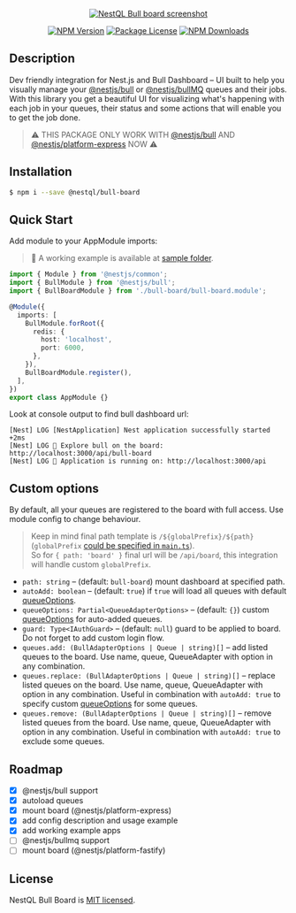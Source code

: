 
<p align="center">
  <a href="http://nestql.com/" target="blank"><img src="https://raw.githubusercontent.com/nestql/bull-board/main/assets/screenshot.png"  alt="NestQL Bull board screenshot" /></a>
</p>
<p align="center">
    <a href="https://www.npmjs.com/package/@nestql/bull-board"><img src="https://img.shields.io/npm/v/@nestql/bull-board.svg" alt="NPM Version" /></a>
    <a href="https://www.npmjs.com/package/@nestql/bull-board"><img src="https://img.shields.io/npm/l/@nestql/bull-board.svg" alt="Package License" /></a>
    <a href="https://www.npmjs.com/package/@nestql/bull-board"><img src="https://img.shields.io/npm/dm/@nestql/bull-board.svg" alt="NPM Downloads" /></a>
</p>

## Description

Dev friendly integration for Nest.js and Bull Dashboard – UI built to help you visually manage your [@nestjs/bull](https://www.npmjs.com/package/@nestjs/bull) or [@nestjs/bullMQ](https://www.npmjs.com/package/@nestjs/bullmq) queues and their jobs. With this library you get a beautiful UI for visualizing what's happening with each job in your queues, their status and some actions that will enable you to get the job done.

> ⚠️ THIS PACKAGE ONLY WORK WITH [@nestjs/bull](https://github.com/nestjs/bull) AND [@nestjs/platform-express](https://www.npmjs.com/package/@nestjs/platform-express) NOW ⚠️

## Installation

```bash
$ npm i --save @nestql/bull-board
```

## Quick Start

Add module to your AppModule imports:

> 🎁 A working example is available at [sample folder](https://github.com/nestql/bull-board/tree/main/sample).

```typescript
import { Module } from '@nestjs/common';
import { BullModule } from '@nestjs/bull';
import { BullBoardModule } from './bull-board/bull-board.module';

@Module({
  imports: [
    BullModule.forRoot({
      redis: {
        host: 'localhost',
        port: 6000,
      },
    }),
    BullBoardModule.register(),
  ],
})
export class AppModule {}
```

Look at console output to find bull dashboard url:

```
[Nest] LOG [NestApplication] Nest application successfully started +2ms
[Nest] LOG 🦬 Explore bull on the board: http://localhost:3000/api/bull-board
[Nest] LOG 🚀 Application is running on: http://localhost:3000/api
```

## Custom options 

By default, all your queues are registered to the board with full access. Use module config to change behaviour.

> Keep in mind final path template is `/${globalPrefix}/${path}` (`globalPrefix` [could be specified in `main.ts`](https://docs.nestjs.com/faq/global-prefix#global-prefix)).<br/>
> So for `{ path: 'board' }` final url will be `/api/board`, this integration will handle custom `globalPrefix`.

- `path: string` – (default: `bull-board`) mount dashboard at specified path.
- `autoAdd: boolean` –  (default: `true`) if `true` will load all queues with default [queueOptions](https://github.com/felixmosh/bull-board#queue-options).
- `queueOptions: Partial<QueueAdapterOptions>` – (default: `{}`) custom [queueOptions](https://github.com/felixmosh/bull-board#queue-options) for auto-added queues.
- `guard: Type<IAuthGuard>` – (default: `null`) guard to be applied to board. Do not forget to add custom login flow.
- `queues.add: (BullAdapterOptions | Queue | string)[]` – add listed queues to the board. Use name, queue, QueueAdapter with option in any combination.
- `queues.replace: (BullAdapterOptions | Queue | string)[]` – replace listed queues on the board. Use name, queue, QueueAdapter with option in any combination. Useful in combination with `autoAdd: true` to specify custom [queueOptions](https://github.com/felixmosh/bull-board#queue-options) for some queues.
- `queues.remove: (BullAdapterOptions | Queue | string)[]` – remove listed queues from the board. Use name, queue, QueueAdapter with option in any combination. Useful in combination with `autoAdd: true` to exclude some queues.

## Roadmap

- [x] @nestjs/bull support
- [x] autoload queues
- [x] mount board (@nestjs/platform-express)
- [x] add config description and usage example
- [x] add working example apps
- [ ] @nestjs/bullmq support
- [ ] mount board (@nestjs/platform-fastify)

## License

NestQL Bull Board is [MIT licensed](LICENSE).
